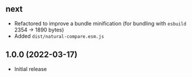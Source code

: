 ## next

- Refactored to improve a bundle minification (for bundling with `esbuild` 2354 -> 1890 bytes)
- Added `dist/natural-compare.esm.js`

## 1.0.0 (2022-03-17)

- Initial release
